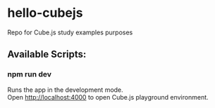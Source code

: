 # hello-cubejs
Repo for Cube.js study examples purposes

## Available Scripts:

### npm run dev

Runs the app in the development mode.\
Open [http://localhost:4000](http://localhost:4000) to open Cube.js playground environment.